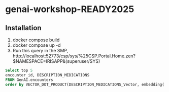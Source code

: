 # genai-workshop-READY2025


## Installation

1. docker compose build
2. docker compose up -d
3. Run this query in the SMP, http://localhost:52773/csp/sys/%25CSP.Portal.Home.zen?$NAMESPACE=IRISAPP&(superuser/SYS)
```sql
Select top 5 
encounter_id, DESCRIPTION_MEDICATIONS 
FROM GenAI.encounters
order by VECTOR_DOT_PRODUCT(DESCRIPTION_MEDICATIONS_Vector, embedding('tylenol','sentence-transformers/all-MiniLM-L6-v2')) desc
```
